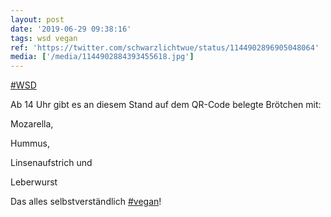 ```yaml
---
layout: post
date: '2019-06-29 09:38:16'
tags: wsd vegan
ref: 'https://twitter.com/schwarzlichtwue/status/1144902896905048064'
media: ['/media/1144902884393455618.jpg']
---
```

[#WSD](/t/wsd)

Ab 14 Uhr gibt es an diesem Stand auf dem QR-Code belegte Brötchen mit:

Mozarella,

Hummus,

Linsenaufstrich und

Leberwurst



Das alles selbstverständlich [#vegan](/t/vegan)! 